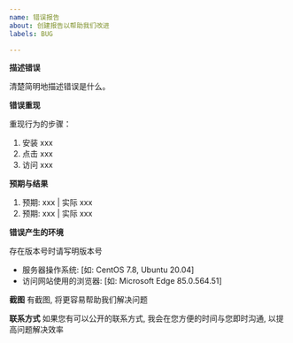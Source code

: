 ```yaml
---
name: 错误报告
about: 创建报告以帮助我们改进
labels: BUG

---
```


**描述错误**

清楚简明地描述错误是什么。

**错误重现**

重现行为的步骤：
  1. 安装 xxx
  2. 点击 xxx
  3. 访问 xxx

**预期与结果**

  1. 预期: xxx | 实际 xxx
  2. 预期: xxx | 实际 xxx

**错误产生的环境**

存在版本号时请写明版本号
  - 服务器操作系统: [如: CentOS 7.8, Ubuntu 20.04]
  - 访问网站使用的浏览器: [如: Microsoft Edge 85.0.564.51]

**截图**
有截图, 将更容易帮助我们解决问题


**联系方式**
如果您有可以公开的联系方式, 我会在您方便的时间与您即时沟通, 以提高问题解决效率
